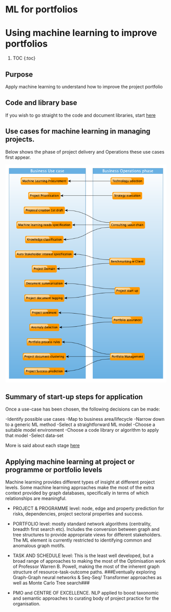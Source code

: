 # ML for portfolios

# Using machine learning to improve portfolios

1. TOC
{:toc}

## Purpose
Apply machine learning to understand how to improve the project portfolio

## Code and library base
If you wish to go straight to the code and document libraries, start [here](https://github.com/lawrencerowland/Machine-learning-for-project-portfolios)

## Use cases for machine learning in managing projects. 

Below shows the phase of project delivery and Operations these use cases first appear.

![](/images/ML-for-portfolios/Usecase-to-Operations-subgraph-ML-models-created.png)
  
## Summary of start-up steps for application

Once a use-case has been chosen, the following decisions can be made:

-Identify possible use cases
-Map  to business area/lifecycle
-Narrow down to a generic ML method
-Select a straightforward ML model
-Choose a suitable model environment
-Choose a code library or algorithm to apply that model
-Select data-set

More is said about each stage [here](https://lawrencerowland.github.io/2020/05/08/Applying-appropriate-machine-learning-approach.html)

## Applying machine learning at project or programme or portfolio levels

Machine learning provides different types of insight at different project levels. Some machine learning approaches make the most of the extra context provided by graph databases, specifically in terms of which relationships are meaningful. 

- PROJECT & PROGRAMME level: node, edge and property prediction for risks, dependencies, project sectoral properties and success.

- PORTFOLIO level: mostly standard network algorithms (centrality, breadth first search etc). Includes the conversion between graph and tree structures to provide appropriate views for different stakeholders. The ML element is currently restricted to identifying common and anomalous graph motifs.

- TASK AND SCHEDULE level: This is the least well developed, but a broad range of approaches to making the most of the Optimisation work of Professor Warren B. Powell, making the most of the inherent graph structure of resource-task-outcome paths. 
###Eventually exploring Graph-Graph neural networks & Seq-Seq/ Transformer approaches as well as Monte Carlo Tree search###

- PMO and CENTRE OF EXCELLENCE. NLP applied to boost taxonomic and semantic approaches to curating body of project practice for the organisation. 









